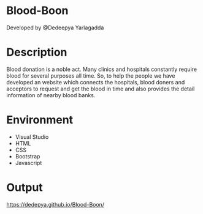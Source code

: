 # Blood-Boon
Developed by @Dedeepya Yarlagadda

# Description
Blood donation is a noble act. Many clinics and hospitals constantly require blood for several purposes all time. So, to help the people we have developed an website which connects the hospitals, blood doners and acceptors to request and get the blood in time and also provides the detail information of nearby blood banks.

# Environment
- Visual Studio
- HTML
- CSS
- Bootstrap
- Javascript

# Output

https://dedepya.github.io/Blood-Boon/
